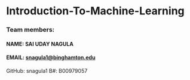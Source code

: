 # Introduction-To-Machine-Learning

### Team members:
#### NAME: SAI UDAY NAGULA
#### EMAIL: snagula1@binghamton.edu
GitHub: snagula1
B#: B00979057
